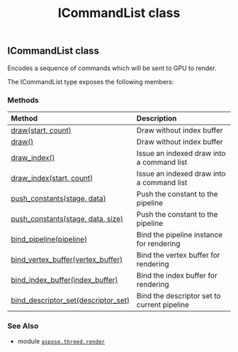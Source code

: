 ﻿---
title: ICommandList class
second_title: Aspose.3D for Python via .NET API References
description: 
type: docs
weight: 70
url: /python-net/aspose.threed.render/icommandlist/
is_root: false
---

## ICommandList class

Encodes a sequence of commands which will be sent to GPU to render.



The ICommandList type exposes the following members:

### Methods
| Method | Description |
| :- | :- |
| [draw(start, count)](/3d/python-net/aspose.threed.render/icommandlist/draw/#int-int) | Draw without index buffer |
| [draw()](/3d/python-net/aspose.threed.render/icommandlist/draw/#) | Draw without index buffer |
| [draw_index()](/3d/python-net/aspose.threed.render/icommandlist/draw_index/#) | Issue an indexed draw into a command list |
| [draw_index(start, count)](/3d/python-net/aspose.threed.render/icommandlist/draw_index/#int-int) | Issue an indexed draw into a command list |
| [push_constants(stage, data)](/3d/python-net/aspose.threed.render/icommandlist/push_constants/#ShaderStage-bytes) | Push the constant to the pipeline |
| [push_constants(stage, data, size)](/3d/python-net/aspose.threed.render/icommandlist/push_constants/#ShaderStage-bytes-int) | Push the constant to the pipeline |
| [bind_pipeline(pipeline)](/3d/python-net/aspose.threed.render/icommandlist/bind_pipeline/#IPipeline) | Bind the pipeline instance for rendering |
| [bind_vertex_buffer(vertex_buffer)](/3d/python-net/aspose.threed.render/icommandlist/bind_vertex_buffer/#IVertexBuffer) | Bind the vertex buffer for rendering |
| [bind_index_buffer(index_buffer)](/3d/python-net/aspose.threed.render/icommandlist/bind_index_buffer/#IIndexBuffer) | Bind the index buffer for rendering |
| [bind_descriptor_set(descriptor_set)](/3d/python-net/aspose.threed.render/icommandlist/bind_descriptor_set/#IDescriptorSet) | Bind the descriptor set to current pipeline |



### See Also
* module [`aspose.threed.render`](..)
